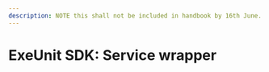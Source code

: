 ```yaml
---
description: NOTE this shall not be included in handbook by 16th June.
---
```


# ExeUnit SDK: Service wrapper

